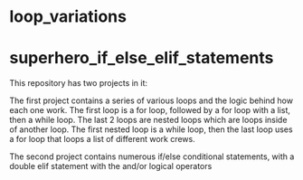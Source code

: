 # loop_variations
# superhero_if_else_elif_statements
This repository has two projects in it:

The first project contains a series of various loops and the logic behind how each one work.
The first loop is a for loop, followed by a for loop with a list, then a while loop.
The last 2 loops are nested loops which are loops inside of another loop.
The first nested loop is a while loop, then the last loop uses a for loop that loops a list of different work crews. 

The second project contains numerous if/else conditional statements, with a double elif statement with the and/or logical operators
